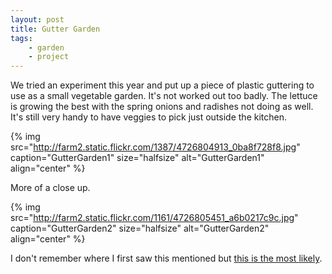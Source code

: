 ```yaml
---
layout: post
title: Gutter Garden
tags:
    - garden
    - project
---
```


We tried an experiment this year and put up a piece of plastic guttering to use as a small vegetable garden. It's not worked out too badly. The lettuce is growing the best with the spring onions and radishes not doing as well. It's still very handy to have veggies to pick just outside the kitchen.

{% img src="http://farm2.static.flickr.com/1387/4726804913_0ba8f728f8.jpg" caption="GutterGarden1" size="halfsize" alt="GutterGarden1" align="center" %}

More of a close up.

{% img src="http://farm2.static.flickr.com/1161/4726805451_a6b0217c9c.jpg" caption="GutterGarden2" size="halfsize" alt="GutterGarden2" align="center" %}

I don't remember where I first saw this mentioned but [this is the most likely](http://www.ehow.com/how_5088289_space-small-summer-vegetable-garden.html).